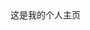 <html lang="zh-CN">
   <head>
	<meta http-equiv="Content-Type" content="text/html; charset=UTF-8"/>
	<title>博客主页</title>
</head>
<body>
这是我的个人主页
</body>
</html>
